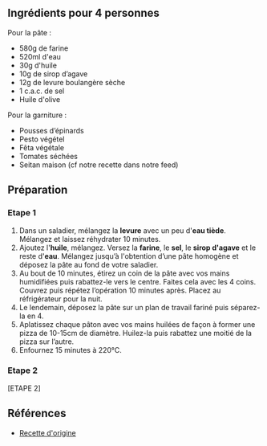 ## Ingrédients pour 4 personnes

Pour la pâte :

- 580g de farine 
- 520ml d'eau
- 30g d'huile 
- 10g de sirop d’agave 
- 12g de levure boulangère sèche
- 1 c.a.c. de sel
- Huile d'olive

Pour la garniture :

- Pousses d’épinards 
- Pesto végétel 
- Fêta végétale 
- Tomates séchées 
- Seitan maison (cf notre recette dans notre feed) 

## Préparation

### Etape 1

1. Dans un saladier, mélangez la **levure** avec un peu d'**eau tiède**. Mélangez et laissez réhydrater 10 minutes.
2. Ajoutez l'**huile**, mélangez. Versez la **farine**, le **sel**, le **sirop d'agave** et le reste d'**eau**. Mélangez jusqu’à l'obtention d’une pâte homogène et déposez la pâte au fond de votre saladier. 
3. Au bout de 10 minutes, étirez un coin de la pâte avec vos mains humidifiées puis rabattez-le vers le centre. Faites cela avec les 4 coins. Couvrez puis répétez l’opération 10 minutes après. Placez au réfrigérateur pour la nuit.
4. Le lendemain, déposez la pâte sur un plan de travail fariné puis séparez-la en 4. 
5. Aplatissez chaque pâton avec vos mains huilées de façon à former une pizza de 10-15cm de diamètre. Huilez-la puis rabattez une moitié de la pizza sur l’autre.
6. Enfournez 15 minutes à 220°C. 

### Etape 2

[ETAPE 2]

## Références

- [Recette d'origine](https://www.instagram.com/p/C89S2VpChsO/)
